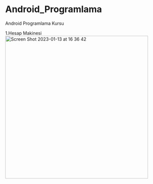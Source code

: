 # Android_Programlama

Android Programlama Kursu

1.Hesap Makinesi
<img width="452" alt="Screen Shot 2023-01-13 at 16 36 42" src="https://user-images.githubusercontent.com/56505975/212332699-acef1896-058d-4a25-a9b1-0961f7a8edcb.png">
